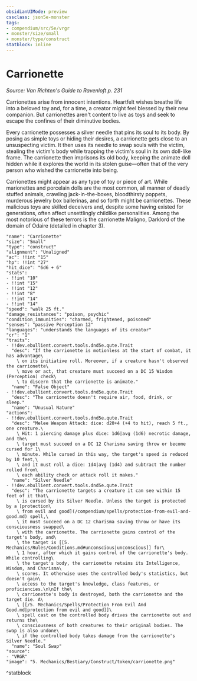 ```yaml
---
obsidianUIMode: preview
cssclass: json5e-monster
tags:
- compendium/src/5e/vrgr
- monster/size/small
- monster/type/construct
statblock: inline
---
```

# Carrionette
*Source: Van Richten's Guide to Ravenloft p. 231*  

Carrionettes arise from innocent intentions. Heartfelt wishes breathe life into a beloved toy and, for a time, a creator might feel blessed by their new companion. But carrionettes aren't content to live as toys and seek to escape the confines of their diminutive bodies.

Every carrionette possesses a silver needle that pins its soul to its body. By posing as simple toys or hiding their desires, a carrionette gets close to an unsuspecting victim. It then uses its needle to swap souls with the victim, stealing the victim's body while trapping the victim's soul in its own doll-like frame. The carrionette then imprisons its old body, keeping the animate doll hidden while it explores the world in its stolen guise—often that of the very person who wished the carrionette into being.

Carrionettes might appear as any type of toy or piece of art. While marionettes and porcelain dolls are the most common, all manner of deadly stuffed animals, crawling jack-in-the-boxes, bloodthirsty poppets, murderous jewelry box ballerinas, and so forth might be carrionettes. These malicious toys are skilled deceivers and, despite some having existed for generations, often affect unsettlingly childlike personalities. Among the most notorious of these terrors is the carrionette Maligno, Darklord of the domain of Odaire (detailed in chapter 3).

```statblock
"name": "Carrionette"
"size": "Small"
"type": "construct"
"alignment": "Unaligned"
"ac": !!int "15"
"hp": !!int "27"
"hit_dice": "6d6 + 6"
"stats":
- !!int "10"
- !!int "15"
- !!int "12"
- !!int "8"
- !!int "14"
- !!int "14"
"speed": "walk 25 ft."
"damage_resistances": "poison, psychic"
"condition_immunities": "charmed, frightened, poisoned"
"senses": "passive Perception 12"
"languages": "understands the languages of its creator"
"cr": "1"
"traits":
- !!dev.ebullient.convert.tools.dnd5e.qute.Trait
  "desc": "If the carrionette is motionless at the start of combat, it has advantage\
    \ on its initiative roll. Moreover, if a creature hasn't observed the carrionette\
    \ move or act, that creature must succeed on a DC 15 Wisdom (Perception) check\
    \ to discern that the carrionette is animate."
  "name": "False Object"
- !!dev.ebullient.convert.tools.dnd5e.qute.Trait
  "desc": "The carrionette doesn't require air, food, drink, or sleep."
  "name": "Unusual Nature"
"actions":
- !!dev.ebullient.convert.tools.dnd5e.qute.Trait
  "desc": "Melee Weapon Attack: dice: d20+4 (+4 to hit), reach 5 ft., one creature.\
    \ Hit: 1 piercing damage plus dice: 1d6|avg (1d6) necrotic damage, and the\
    \ target must succeed on a DC 12 Charisma saving throw or become cursed for 1\
    \ minute. While cursed in this way, the target's speed is reduced by 10 feet,\
    \ and it must roll a dice: 1d4|avg (1d4) and subtract the number rolled from\
    \ each ability check or attack roll it makes."
  "name": "Silver Needle"
- !!dev.ebullient.convert.tools.dnd5e.qute.Trait
  "desc": "The carrionette targets a creature it can see within 15 feet of it that\
    \ is cursed by its Silver Needle. Unless the target is protected by a [protection\
    \ from evil and good](/compendium/spells/protection-from-evil-and-good.md) spell,\
    \ it must succeed on a DC 12 Charisma saving throw or have its consciousness swapped\
    \ with the carrionette. The carrionette gains control of the target's body, and\
    \ the target is [[5. Mechanics/Rules/Conditions.md#unconscious|unconscious]] for\
    \ 1 hour, after which it gains control of the carrionette's body. While controlling\
    \ the target's body, the carrionette retains its Intelligence, Wisdom, and Charisma\
    \ scores. It otherwise uses the controlled body's statistics, but doesn't gain\
    \ access to the target's knowledge, class features, or proficiencies.\n\nIf the\
    \ carrionette's body is destroyed, both the carrionette and the target die. A\
    \ [[/5. Mechanics/Spells/Protection From Evil And Good.md|protection from evil and good]]\
    \ spell cast on the controlled body drives the carrionette out and returns the\
    \ consciousness of both creatures to their original bodies. The swap is also undone\
    \ if the controlled body takes damage from the carrionette's Silver Needle."
  "name": "Soul Swap"
"source":
- "VRGR"
"image": "5. Mechanics/Bestiary/Construct/token/carrionette.png"
```
^statblock